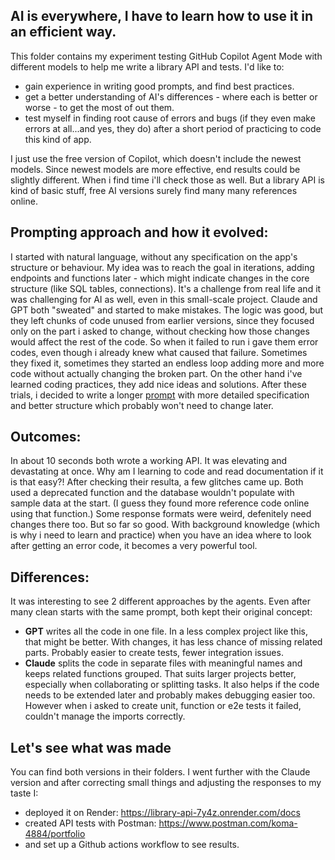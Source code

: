 ## AI is everywhere, I have to learn how to use it in an efficient way. 
This folder contains my experiment testing GitHub Copilot Agent Mode with different models to help me write a library API and tests.
I'd like to:
- gain experience in writing good prompts, and find best practices. 
- get a better understanding of AI's differences - where each is better or worse - to get the most of out them.
- test myself in finding root cause of errors and bugs (if they even make errors at all...and yes, they do) after a short period of practicing to code this kind of app.

I just use the free version of Copilot, which doesn't include the newest models. Since newest models are more effective, end results could be slightly different. When i find time i'll check those as well.
But a library API is kind of basic stuff, free AI versions surely find many many references online.

## Prompting approach and how it evolved:
I started with natural language, without any specification on the app's structure or behaviour. My idea was to reach the goal in iterations, adding endpoints and functions later - which might indicate changes in the core structure (like SQL tables, connections). It's a challenge from real life and it was challenging for AI as well, even in this small-scale project. 
Claude and GPT both "sweated" and started to make mistakes. The logic was good, but they left chunks of code unused from earlier versions, since they focused only on the part i asked to change, without checking how those changes would affect the rest of the code. So when it failed to run i gave them error codes, even though i already knew what caused that failure. Sometimes they fixed it, sometimes they started an endless loop adding more and more code without actually changing the broken part.
On the other hand i've learned coding practices, they add nice ideas and solutions.
After these trials, i decided to write a longer [prompt](/testing_AI_testing/prompt.txt) with more detailed specification and better structure which probably won't need to change later.

## Outcomes:
In about 10 seconds both wrote a working API. It was elevating and devastating at once. Why am I learning to code and read documentation if it is that easy?! 
After checking their resulta, a few glitches came up. Both used a deprecated function and the database wouldn't populate with sample data at the start. (I guess they found more reference code online using that function.) Some response formats were weird, defenitely need changes there too. But so far so good. With background knowledge (which is why i need to learn and practice) when you have an idea where to look after getting an error code, it becomes a very powerful tool.

## Differences:
It was interesting to see 2 different approaches by the agents. Even after many clean starts with the same prompt, both kept their original concept:
- **GPT** writes all the code in one file. In a less complex project like this, that might be better. With changes, it has less chance of missing related parts. Probably easier to create tests, fewer integration issues.
- **Claude** splits the code in separate files with meaningful names and keeps related functions grouped. That suits larger projects better, especially when collaborating or splitting tasks. It also helps if the code needs to be extended later and probably makes debugging easier too. However when i asked to create unit, function or e2e tests it failed, couldn't manage the imports correctly.

## Let's see what was made
You can find both versions in their folders. I went further with the Claude version and after correcting small things and adjusting the responses to my taste I: 
- deployed it on Render: https://library-api-7y4z.onrender.com/docs 
- created API tests with Postman: https://www.postman.com/koma-4884/portfolio
- and set up a Github actions workflow to see results.